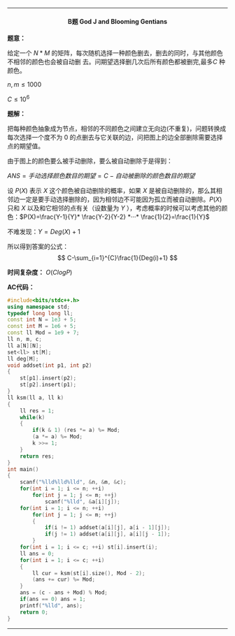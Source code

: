 <hr>

#### <center>B题 God J and Blooming Gentians </center>

**题意：** 

给定一个 $N*M$ 的矩阵，每次随机选择一种颜色删去，删去的同时，与其他颜色不相邻的颜色也会被自动删 去。问期望选择删几次后所有颜色都被删完,最多$C$ 种颜色。

$n,m \leq 1000$

$C \leq 10^6$

**题解：** 

把每种颜色抽象成为节点，相邻的不同颜色之间建立无向边(不重复)，问题转换成每次选择一个度不为 $0$ 的点删去与它关联的边，问把图上的边全部删除需要选择点的期望值。

由于图上的颜色要么被手动删除，要么被自动删除于是得到：

$ANS = 手动选择颜色数目的期望 = C - 自动被删除的颜色数目的期望$

设 $P(X)$  表示 $X$ 这个颜色被自动删除的概率，如果 $X$ 是被自动删除的，那么其相邻边一定是要手动选择删除的，因为相邻边不可能因为孤立而被自动删除。$P(X)$ 只和 $X$ 以及和它相邻的点有关（设数量为 $Y$ ），考虑概率的时候可以考虑其他的颜色：$P(X)=\frac{Y-1}{Y}* \frac{Y-2}{Y-2} *···* \frac{1}{2}=\frac{1}{Y}$

不难发现：$Y=Deg(X)+1$

所以得到答案的公式：
$$
C-\sum_{i=1}^{C}\frac{1}{Deg(i)+1}
$$


**时间复杂度：** $O(ClogP)$

**AC代码：**


```c++
#include<bits/stdc++.h>
using namespace std;   
typedef long long ll;
const int N = 1e3 + 5;
const int M = 1e6 + 5;
const ll Mod = 1e9 + 7;
ll n, m, c;
ll a[N][N];
set<ll> st[M];
ll deg[M];
void addset(int p1, int p2)
{
	st[p1].insert(p2);
	st[p2].insert(p1);
}
ll ksm(ll a, ll k)
{
	ll res = 1;
	while(k)
	{
		if(k & 1) (res *= a) %= Mod;
		(a *= a) %= Mod;
		k >>= 1;
	}
	return res;
}
int main()
{
	scanf("%lld%lld%lld", &n, &m, &c);
	for(int i = 1; i <= n; ++i)
		for(int j = 1; j <= m; ++j)
			scanf("%lld", &a[i][j]);
	for(int i = 1; i <= n; ++i)
		for(int j = 1; j <= m; ++j)
		{
			if(i != 1) addset(a[i][j], a[i - 1][j]);
			if(j != 1) addset(a[i][j], a[i][j - 1]);
		}
	for(int i = 1; i <= c; ++i) st[i].insert(i);
	ll ans = 0;
	for(int i = 1; i <= c; ++i)
	{
		ll cur = ksm(st[i].size(), Mod - 2);
		(ans += cur) %= Mod;
	}
	ans = (c - ans + Mod) % Mod;
	if(ans == 0) ans = 1;
	printf("%lld", ans);
    return 0;
}


```

<hr>
